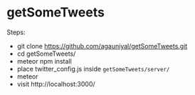 # getSomeTweets

Steps:

- git clone https://github.com/agauniyal/getSomeTweets.git
- cd getSomeTweets/
- meteor npm install
- place twitter_config.js inside `getSomeTweets/server/`
- meteor
- visit http://localhost:3000/
